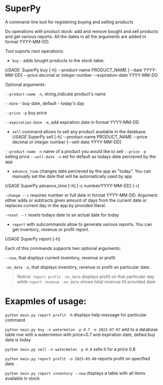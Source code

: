 # SuperPy
A command-line tool for registering buying and selling products

Do operations with product stock: add and remove bought and sell products and get various
reports.
All the dates in all the arguments are added in format YYYY-MM-DD.

Tool suports next operations:

- `buy` - adds bought products to the stock table. 

*USAGE*: SuperPy buy [-h] --product-name PRODUCT_NAME [--date YYYY-MM-DD] --price decimal or integer number
                   --expiration-date YYYY-MM-DD

Optional arguments: 
  
`--product-name -n`, string,indicate product's name
 
 `--date` - buy date, default - today's day
 
 `--price -p` buy price
 
 `--expiration-date -e`, add expiration date in format YYYY-MM-DD


- `sell` command allows to sell any product available in the database.
*USAGE* SuperPy sell [-h] --product-name PRODUCT_NAME --price decimal or integer number [--sell-date YYYY-MM-DD]


 `--product-name -n` name of a product you would like to sell
  `--price -p` selling price
  `--sell-date -s` set for default as todays date percieved by the app


- `advance_time` changes date percieved by the app as "today". You can manually set the date that will be automatically used by app

*USAGE* SuperPy advance_time [-h] [-c number/YYYY-MM-DD] [-r]

 `-change --c`  requires number or full date in format YYYY-MM-DD. Argument either adds or subtracts given amount of days from the current date or replaces current day in the app by provided literal.                    
 
 `-reset --r` resets todays date to an actual date for today

- `report` with subcommands allow to generate various reports. You can get inventory, revenue or profit report.

*USAGE*  SuperPy report [-h]

Each of this commands supports two optional arguments: 

`--now`, that displays current inventory, revenue or profit

`-on_date -o`, that displays inventory, revenue or profit on particular date.

>Notice: `report profit -on_date` displays profit on that particular day while
>`report revenue -on_date` shows total revenue till provided date

# Exapmles of usage:


`python main.py report profit -h` displays help message for particular command

`python main.py buy -n watermelon -p 0.7 -e 2023-07-07` add to a database table row with a watermelon with price=0.7 and expiration date, defaul buy date is today

`python main.py sell -n watermelon -p 0.8` sells it for a price 0.8

`python main.py report profit -o 2023-05-06` reports profit on specified date

`python main.py report inventory --now` displays a table with all items available in stock


















